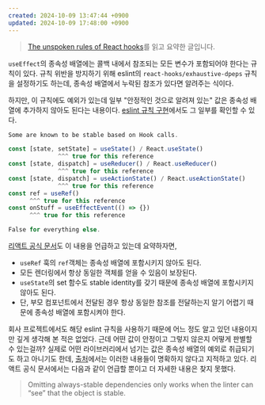 ```yaml
---
created: 2024-10-09 13:47:44 +0900
updated: 2024-10-09 17:48:00 +0900
---
```


> [The unspoken rules of React hooks](https://macwright.com/2024/09/19/the-extra-rules-of-hooks)를 읽고 요약한 글입니다.

`useEffect`의 종속성 배열에는 콜백 내에서 참조되는 모든 변수가 포함되어야 한다는 규칙이 있다. 규칙 위반을 방지하기 위해 eslint의 `react-hooks/exhaustive-dpeps` 규칙을 설정하기도 하는데, 종속성 배열에서 누락된 참조가 있다면 알려주는 식이다.

하지만, 이 규칙에도 예외가 있는데 일부 "안정적인 것으로 알려져 있는" 값은 종속성 배열에 추가하지 않아도 된다는 내용이다. [eslint 규칙 구현](https://github.com/facebook/react/blob/main/packages/eslint-plugin-react-hooks/src/ExhaustiveDeps.js#L177-L188)에서도 그 일부를 확인할 수 있다.

```js
Some are known to be stable based on Hook calls.

const [state, setState] = useState() / React.useState()
              ^^^ true for this reference
const [state, dispatch] = useReducer() / React.useReducer()
              ^^^ true for this reference
const [state, dispatch] = useActionState() / React.useActionState()
              ^^^ true for this reference
const ref = useRef()
      ^^^ true for this reference
const onStuff = useEffectEvent(() => {})
      ^^^ true for this reference

False for everything else.
```

[리액트 공식 문서](https://react.dev/learn/synchronizing-with-effects#why-was-the-ref-omitted-from-the-dependency-array)도 이 내용을 언급하고 있는데 요약하자면,

- `useRef` 훅의 `ref`객체는 종속성 배열에 포함시키지 않아도 된다.
- 모든 렌더링에서 항상 동일한 객체를 얻을 수 있음이 보장된다.
- `useState`의 set 함수도 stable identity를 갖기 때문에 종속성 배열에 포함시키지 않아도 된다.
- 단, 부모 컴포넌트에서 전달된 경우 항상 동일한 참조를 전달하는지 알기 어렵기 때문에 종속성 배열에 포함시켜야 한다.

회사 프로젝트에서도 해당 eslint 규칙을 사용하기 때문에 어느 정도 알고 있던 내용이지만 깊게 생각해 본 적은 없었다. 근데 어떤 값이 안정이고 그렇지 않은지 어떻게 판별할 수 있는걸까? 실제로 어떤 라이브러리에서 넘기는 값은 종속성 배열의 예외로 취급되기도 하고 아니기도 한데, [출처](https://macwright.com/2024/09/19/the-extra-rules-of-hooks)에서는 이러한 내용들이 명확하지 않다고 지적하고 있다. 리액트 공식 문서에서는 다음과 같이 언급할 뿐이고 더 자세한 내용은 찾지 못했다.

> Omitting always-stable dependencies only works when the linter can “see” that the object is stable.

